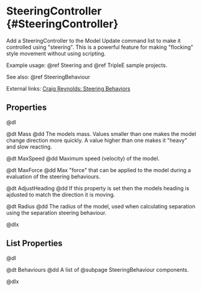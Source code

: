 # SteeringController {#SteeringController}

Add a SteeringController to the Model Update command list to make it controlled using "steering". This is a powerful feature for making "flocking" style movement without using scripting.

Example usage: @ref Steering and @ref TripleE sample projects.

See also: @ref SteeringBehaviour

External links: [Craig Reynolds: Steering Behaviors](http://www.red3d.com/cwr/steer/)

## Properties

@dl

@dt Mass
@dd The models mass. Values smaller than one makes the model change direction more quickly. A value higher than one makes it "heavy" and slow reacting.

@dt MaxSpeed
@dd Maximum speed (velocity) of the model.

@dt MaxForce
@dd Max "force" that can be applied to the model during a evaluation of the steering behaviours.

@dt AdjustHeading
@dd If this property is set then the models heading is ajdusted to match the direction it is moving.

@dt Radius
@dd The radius of the model, used when calculating separation using the separation steering behaviour.

@dlx

## List Properties

@dl

@dt Behaviours
@dd A list of @subpage SteeringBehaviour components.

@dlx
